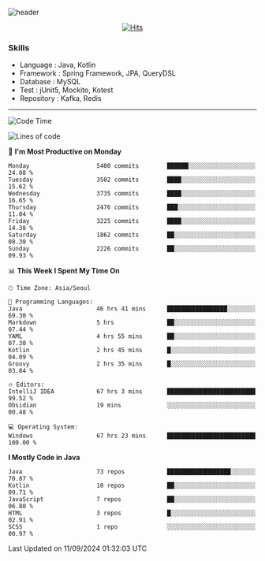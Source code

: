 <!-- Github Profile Readme로 프로필 꾸미기 : https://zzsza.github.io/development/2020/07/10/make-github-profile-readme/ -->

<!-- github theme -->
  <!-- 
    ![header](https://capsule-render.vercel.app/api?type=slice&color=e0f0e3&height=150&section=header&text=beasy&fontSize=45)
  -->
  ![header](https://capsule-render.vercel.app/api?type=soft&color=e0f0e3&height=150&section=header&text=Choi-YongSeok&fontSize=55&animation=twinkling)


<!-- hits count : https://hits.seeyoufarm.com/ -->
<div align=center>
    
  [![Hits](https://hits.seeyoufarm.com/api/count/incr/badge.svg?url=https%3A%2F%2Fgithub.com%2Fchoi-ys&count_bg=%2379C83D&title_bg=%23555555&icon=&icon_color=%23E7E7E7&title=hits&edge_flat=false)](https://hits.seeyoufarm.com)

</div>


<!-- Committed Top Lang -->
<div align=center>
</div>


### Skills
 - Language : Java, Kotlin
 - Framework : Spring Framework, JPA, QueryDSL
 - Database : MySQL
 - Test : jUnit5, Mockito, Kotest
 - Repository : Kafka, Redis

---

<!--START_SECTION:waka-->
![Code Time](http://img.shields.io/badge/Code%20Time-4%2C534%20hrs%2031%20mins-blue)

![Lines of code](https://img.shields.io/badge/From%20Hello%20World%20I%27ve%20Written-15.0%20million%20lines%20of%20code-blue)

📅 **I'm Most Productive on Monday** 

```text
Monday                   5400 commits        ██████░░░░░░░░░░░░░░░░░░░   24.08 % 
Tuesday                  3502 commits        ████░░░░░░░░░░░░░░░░░░░░░   15.62 % 
Wednesday                3735 commits        ████░░░░░░░░░░░░░░░░░░░░░   16.65 % 
Thursday                 2476 commits        ███░░░░░░░░░░░░░░░░░░░░░░   11.04 % 
Friday                   3225 commits        ████░░░░░░░░░░░░░░░░░░░░░   14.38 % 
Saturday                 1862 commits        ██░░░░░░░░░░░░░░░░░░░░░░░   08.30 % 
Sunday                   2226 commits        ██░░░░░░░░░░░░░░░░░░░░░░░   09.93 % 
```


📊 **This Week I Spent My Time On** 

```text
🕑︎ Time Zone: Asia/Seoul

💬 Programming Languages: 
Java                     46 hrs 41 mins      █████████████████░░░░░░░░   69.30 % 
Markdown                 5 hrs               ██░░░░░░░░░░░░░░░░░░░░░░░   07.44 % 
YAML                     4 hrs 55 mins       ██░░░░░░░░░░░░░░░░░░░░░░░   07.30 % 
Kotlin                   2 hrs 45 mins       █░░░░░░░░░░░░░░░░░░░░░░░░   04.09 % 
Groovy                   2 hrs 35 mins       █░░░░░░░░░░░░░░░░░░░░░░░░   03.84 % 

🔥 Editors: 
IntelliJ IDEA            67 hrs 3 mins       █████████████████████████   99.52 % 
Obsidian                 19 mins             ░░░░░░░░░░░░░░░░░░░░░░░░░   00.48 % 

💻 Operating System: 
Windows                  67 hrs 23 mins      █████████████████████████   100.00 % 
```

**I Mostly Code in Java** 

```text
Java                     73 repos            ██████████████████░░░░░░░   70.87 % 
Kotlin                   10 repos            ██░░░░░░░░░░░░░░░░░░░░░░░   09.71 % 
JavaScript               7 repos             ██░░░░░░░░░░░░░░░░░░░░░░░   06.80 % 
HTML                     3 repos             █░░░░░░░░░░░░░░░░░░░░░░░░   02.91 % 
SCSS                     1 repo              ░░░░░░░░░░░░░░░░░░░░░░░░░   00.97 % 
```




 Last Updated on 11/09/2024 01:32:03 UTC
<!--END_SECTION:waka-->

<!-- 
![footer](https://capsule-render.vercel.app/api?section=footer&type=slice&color=e0f0e3)
-->

